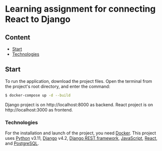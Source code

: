 # Learning assignment for connecting React to Django


## Content
- [Start](#start)
- [Technologies](#tech)


## <a id="start">Start</a>
To run the application, download the project files.
Open the terminal from the project's root directory, and enter the command:


```sh
$ docker-compose up -d --build
```


Django project is on http://localhost:8000 as backend.
React project is on http://localhost:3000 as frontend.


### <a id="tech">Technologies</a>
For the installation and launch of the project, you need [Docker](https://docker.com/).
This project uses [Python](https://www.python.org/downloads/release/python-3110/) v3.11, 
[Django](https://docs.djangoproject.com/en/4.2/) v4.2, 
[Django REST framework](https://github.com/encode/django-rest-framework), 
[JavaScript](https://developer.mozilla.org/en-US/docs/Web/JavaScript), 
[React](https://legacy.reactjs.org/docs/getting-started.html), 
and [PostgreSQL](https://www.postgresql.org/docs/).



